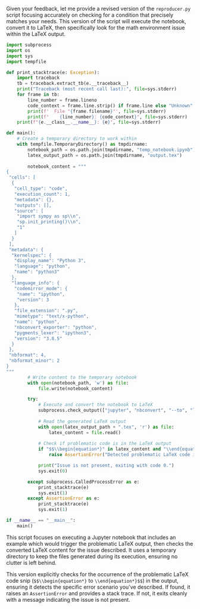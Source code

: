 Given your feedback, let me provide a revised version of the `reproducer.py` script focusing accurately on checking for a condition that precisely matches your needs. This version of the script will execute the notebook, convert it to LaTeX, then specifically look for the math environment issue within the LaTeX output.

```python
import subprocess
import os
import sys
import tempfile

def print_stacktrace(e: Exception):
    import traceback
    tb = traceback.extract_tb(e.__traceback__)
    print("Traceback (most recent call last):", file=sys.stderr)
    for frame in tb:
        line_number = frame.lineno
        code_context = frame.line.strip() if frame.line else "Unknown"
        print(f'  File "{frame.filename}"', file=sys.stderr)
        print(f"    {line_number}: {code_context}", file=sys.stderr)
    print(f"{e.__class__.__name__}: {e}", file=sys.stderr)

def main():
    # Create a temporary directory to work within
    with tempfile.TemporaryDirectory() as tmpdirname:
        notebook_path = os.path.join(tmpdirname, "temp_notebook.ipynb")
        latex_output_path = os.path.join(tmpdirname, "output.tex")
        
        notebook_content = """
{
 "cells": [
  {
   "cell_type": "code",
   "execution_count": 1,
   "metadata": {},
   "outputs": [],
   "source": [
    "import sympy as sp\\n",
    "sp.init_printing()\\n",
    "1"
   ]
  }
 ],
 "metadata": {
  "kernelspec": {
   "display_name": "Python 3",
   "language": "python",
   "name": "python3"
  },
  "language_info": {
   "codemirror_mode": {
    "name": "ipython",
    "version": 3
   },
   "file_extension": ".py",
   "mimetype": "text/x-python",
   "name": "python",
   "nbconvert_exporter": "python",
   "pygments_lexer": "ipython3",
   "version": "3.8.5"
  }
 },
 "nbformat": 4,
 "nbformat_minor": 2
}
"""
        # Write content to the temporary notebook
        with open(notebook_path, 'w') as file:
            file.write(notebook_content)

        try:
            # Execute and convert the notebook to LaTeX
            subprocess.check_output(["jupyter", "nbconvert", "--to", "latex", notebook_path, "--output", latex_output_path], stderr=subprocess.STDOUT, text=True)
            
            # Read the generated LaTeX output
            with open(latex_output_path + ".tex", 'r') as file:
                latex_content = file.read()
            
            # Check if problematic code is in the LaTeX output
            if "$$\\begin{equation*}" in latex_content and "\\end{equation*}$$" in latex_content:
                raise AssertionError("Detected problematic LaTeX code indicating issue is present.")

            print("Issue is not present, exiting with code 0.")
            sys.exit(0)

        except subprocess.CalledProcessError as e:
            print_stacktrace(e)
            sys.exit(1)
        except AssertionError as e:
            print_stacktrace(e)
            sys.exit(1)

if __name__ == "__main__":
    main()
```

This script focuses on executing a Jupyter notebook that includes an example which would trigger the problematic LaTeX output, then checks the converted LaTeX content for the issue described. It uses a temporary directory to keep the files generated during its execution, ensuring no clutter is left behind.

This version explicitly checks for the occurrence of the problematic LaTeX code snip (`$$\\begin{equation*}` to `\\end{equation*}$$`) in the output, ensuring it detects the specific error scenario you've described. If found, it raises an `AssertionError` and provides a stack trace. If not, it exits cleanly with a message indicating the issue is not present.